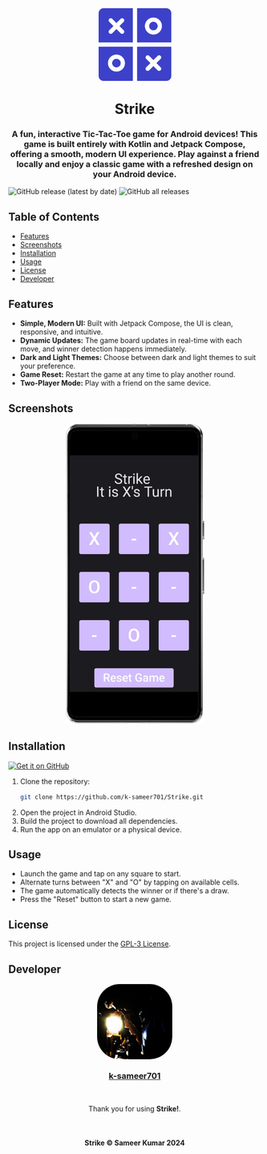 <div align="center">
    <img src="https://github.com/k-sameer701/Strike/blob/master/Screenshots/Strike.png" width="145" height="145" style="display: block; margin: 0 auto"/>
    <h1>Strike</h1>
    <h3>A fun, interactive Tic-Tac-Toe game for Android devices! This game is built entirely with Kotlin and Jetpack Compose, offering a smooth, modern UI experience. Play against a friend locally and enjoy a classic game with a refreshed design on your Android device.</h3>
</div>

![GitHub release (latest by date)](https://img.shields.io/github/v/release/k-sameer701/Strike)
![GitHub all releases](https://img.shields.io/github/downloads/k-sameer701/Strike/total)

## Table of Contents

- [Features](#features)
- [Screenshots](#screenshots)
- [Installation](#installation)
- [Usage](#usage)
- [License](#license)
- [Developer](#developer)

## Features

- **Simple, Modern UI:** Built with Jetpack Compose, the UI is clean, responsive, and intuitive.
- **Dynamic Updates:** The game board updates in real-time with each move, and winner detection happens immediately.
- **Dark and Light Themes:** Choose between dark and light themes to suit your preference.
- **Game Reset:** Restart the game at any time to play another round.
- **Two-Player Mode:** Play with a friend on the same device.

## Screenshots

<div align="center">
    <img height="600px" src="https://github.com/k-sameer701/Strike/blob/master/Screenshots/Screenshot.png" />
</div>

## Installation

[<img src="https://github.com/machiav3lli/oandbackupx/blob/034b226cea5c1b30eb4f6a6f313e4dadcbb0ece4/badge_github.png"
    alt="Get it on GitHub"
    height="80">](https://github.com/k-sameer701/Strike/releases/latest)


1. Clone the repository:
    ```sh
    git clone https://github.com/k-sameer701/Strike.git
    ```
2. Open the project in Android Studio.
3. Build the project to download all dependencies.
4. Run the app on an emulator or a physical device.

## Usage

- Launch the game and tap on any square to start.
- Alternate turns between "X" and "O" by tapping on available cells.
- The game automatically detects the winner or if there's a draw.
- Press the "Reset" button to start a new game.

## License

This project is licensed under the [GPL-3 License](LICENSE).

## Developer

<div align="center">
    <img src="https://github.com/k-sameer701/k-sameer701.github.io/blob/main/img/Profilees.jpg" width="150" height="150" style="border-radius: 30%; display: block; margin: 0 auto"/>
    <h3><a href="https://github.com/k-sameer701">k-sameer701</a></h3>
        <br/>
        <p>Thank you for using <strong>Strike!</strong>.</p>
</div>

<br/>
<div align="center">
    <h4>Strike &copy Sameer Kumar 2024</h4>
</div>
